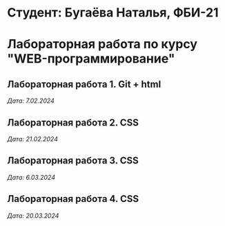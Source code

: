 # Студент: Бугаёва Наталья, ФБИ-21

# Лабораторная работа по курсу "WEB-программирование"

## Лабораторная работа 1. Git + html

*Дата: 7.02.2024*

## Лабораторная работа 2. CSS
*Дата: 21.02.2024*

## Лабораторная работа 3. CSS
*Дата: 6.03.2024*

## Лабораторная работа 4. CSS
*Дата: 20.03.2024*
